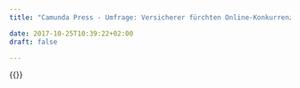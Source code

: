 ```yaml
---
title: "Camunda Press - Umfrage: Versicherer fürchten Online-Konkurrenz am meisten | Camunda BPM"

date: 2017-10-25T10:39:22+02:00
draft: false

---
```

{{<press-single
title="Umfrage: Versicherer fürchten Online-Konkurrenz am meisten"
text="•	Digitale Angreifer gefährlicher als niedrige Zinsen im Bereich Leben<br>•	Software entscheidet künftig über das beste Kundenerlebnis<br>•	Versicherungs-IT soll flexibler werden<br><br>__Berlin, 11. Juli 2019__ – Deutsche Versicherer zittern vor der digitalen Konkurrenz. Die größten Sorgen lösen dabei Direktversicherungen aus, die sich online abschließen lassen. 77 Prozent der Manager erklären, dass dies die eigenen Erträge am stärksten angreift. Drei Viertel stufen zudem reine Online-Makler als bedrohlich ein. Damit liegen die digitalen Risiken noch vor den niedrigen Zinsen, die vielen Anbietern das Geschäft im Bereich Leben vermiesen. Das zeigt eine Umfrage der Software-Firma [Camunda](https://camunda.com/de/ 'Camunda').<br><br>Neue Risiken zeichnen sich darüber hinaus durch Deckungen ab, die sich mit kurzen Laufzeiten oder auch spontan abschließen lassen. Sieben von zehn Anbietern befürchten, dass sie durch Tarife Kunden verlieren, die sie von einen Tag auf den anderen buchen und wieder kündigen können. On-Demand oder Kurzzeittarife gelten für 69 Prozent als gefährlich für den eigenen Umsatz. 65 Prozent gehen davon aus, dass sich über Apps gekaufte Versicherungen als problematisch erweisen könnten, mehr noch als verhaltensabhängige Tarife. „Künftig versichert sich der Kunde dort, wo der Schutz besonders einfach und unkompliziert zu bekommen ist“, sagt Jakob Freund, CEO von Camunda.<br><br>Zwar belegen Umfragen, dass der persönliche Kontakt gerade bei sensiblen Themen noch nicht ausgedient habe. Doch bei leicht zu vergleichenden Angeboten wie einer privaten Haftpflicht-, Hausrat- oder Kfz-Versicherung trauen sich Verbraucher häufig selbst zu, den passenden Tarif zu finden. Sie erwarten, dass sie in solchen Fällen schnell den gewünschten Schutz buchen können, ohne langwierige Gespräche führen oder seitenlange Bedingungen lesen zu müssen. „Über das beste Kundenerlebnis entscheidet die beste Software“, erklärt Jakob Freund. „Je besser die Software, desto eher ist das für leidige Thema Versicherungen abgehakt.“<br><br>Dafür müssen die Anbieter aber noch viel tun. 89 Prozent der Manager erwarten von der IT, dass sie leicht zu verstehen und übersichtlich gestaltet ist. Zudem drängen 88 Prozent darauf, dass sich neue Produkte leichter durch die eingesetzte Software abbilden lassen und individuelle Wünsche besser umgesetzt werden. Als Problem gelten dabei häufig starr vorgegebene Release-Zyklen. 83 Prozent fordern, flexibler handeln zu können. Auch Teile einzelner Programme sollen sich bestenfalls ohne größeren Aufwand anpassen lassen. „Viel spricht dafür, große System-Suiten abzulösen durch selbst entwickelte Software“, fasst Jakob Freund zusammen. „Microservices eignen sich für eine moderne Versicherungs-IT, die sich mit den Insurtechs messen kann.“<br><br>__Über die Umfrage__<br><br>Im Mai 2019 hat Camunda 104 Führungskräfte und Projektleiter in Banken über die digitale Transformation befragt. Die Antworten wurden online gegeben. Die Ergebnisse können unter folgender Internetadresse angefordert werden: https://camunda.de/versicherung2019 <br><br>__Über Camunda__<br><br>Camunda ist ein Softwarehersteller, der Prozessautomatisierung neu erfindet. Zahlreiche Organisationen, darunter Deutsche Bahn, Deutsche Telekom und Zalando vertrauen auf Camunda, um ihre Kernprozesse im Zuge der digitalen Transformation zu automatisieren.<br>Mit seiner Open Source Plattform für Workflow und Decision Automation bringt Camunda Transparenz ins Tagesgeschäft und steigert die Performance, Zuverlässigkeit und Skalierbarkeit von Geschäftsprozessen, die über verteilte Systeme hinweg in hoher Frequenz ausgeführt werden. Von Deloitte mehrfach als eines der am schnellsten wachsenden IT-Unternehmen Deutschlands und Europas ausgezeichnet, ist Camunda mit seinem Hauptstandort in Berlin sowie mit Büros in San Francisco und Denver, USA, vertreten. Mehr Informationen unter https://camunda.com<br><br>__Pressekontakt:__<br><br>Deutschland:<br>Florian Bongartz<br>florian.bongartz@econ-news.de <br>+49 176 20250099<br><br>USA & International:<br>Jessica Jaffe, Sift Communications, Jessica.Jaffe@siftpr.com <br>Jill Reed, Sift Communications, Jill.Reed@siftpr.com <br><br>__Absender:__<br><br>Camunda Services GmbH<br>Zossener Straße 55-58<br>10961 Berlin<br>Amtsgericht Charlottenburg: HRB 113230 B<br>USt.-IdNr. DE 259 411 084<br>Geschäftsführer: Jakob Freund, Bernd Rücker<br><br>"
date="2019-07-11">}}